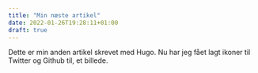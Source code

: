 ```yaml
---
title: "Min næste artikel"
date: 2022-01-26T19:28:11+01:00
draft: true
---
```


Dette er min anden artikel skrevet med Hugo. Nu har jeg fået lagt ikoner til Twitter og Github til, et billede.